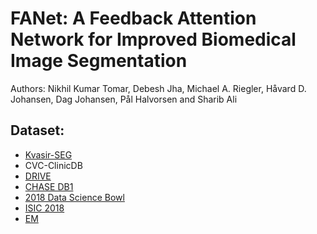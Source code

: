 # FANet: A Feedback Attention Network for Improved Biomedical Image Segmentation
Authors: Nikhil Kumar Tomar, Debesh Jha, Michael A. Riegler, Håvard D. Johansen, Dag Johansen,  Pål Halvorsen and  Sharib Ali

## Dataset:
- [Kvasir-SEG](https://datasets.simula.no/kvasir-seg)
- CVC-ClinicDB
- [DRIVE](https://drive.grand-challenge.org)
- [CHASE DB1](https://blogs.kingston.ac.uk/retinal/chasedb1)
- [2018 Data Science Bowl](https://www.kaggle.com/c/data-science-bowl-2018)
- [ISIC 2018](https://challenge2018.isic-archive.com/task1/)
- [EM](https://imagej.net/events/isbi-2012-segmentation-challenge)
